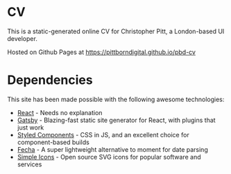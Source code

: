 # CV

This is a static-generated online CV for Christopher Pitt, a London-based UI developer.

Hosted on Github Pages at https://pittborndigital.github.io/pbd-cv

# Dependencies

This site has been made possible with the following awesome technologies:

* [React](https://reactjs.org/) - Needs no explanation
* [Gatsby](https://www.gatsbyjs.org/) - Blazing-fast static site generator for React, with plugins that just work
* [Styled Components](http://styled-components.com/) - CSS in JS, and an excellent choice for component-based builds
* [Fecha](https://github.com/taylorhakes/fecha) - A super lightweight alternative to moment for date parsing
* [Simple Icons](https://simpleicons.org/) - Open source SVG icons for popular software and services
